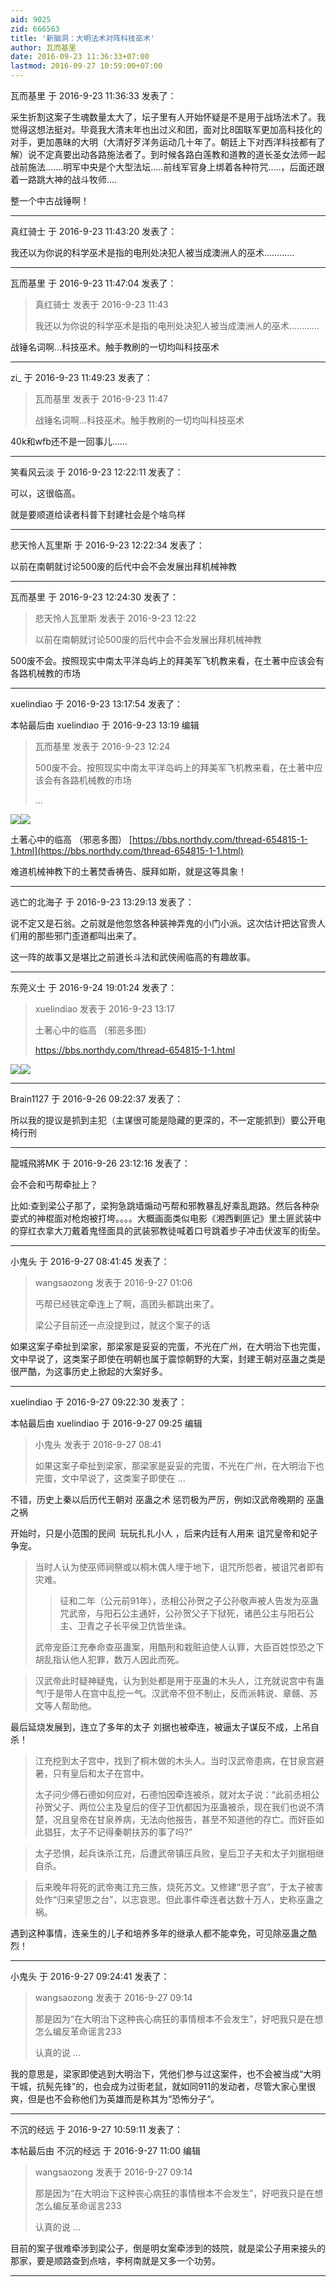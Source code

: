 ```yaml
---
aid: 9025
zid: 666563
title: '新脑洞：大明法术对阵科技巫术'
author: 瓦而基里
date: 2016-09-23 11:36:33+07:00
lastmod: 2016-09-27 10:59:00+07:00
---
```


瓦而基里 于 2016-9-23 11:36:33 发表了：

采生折割这案子生魂数量太大了，坛子里有人开始怀疑是不是用于战场法术了。我觉得这想法挺对。毕竟我大清末年也出过义和团，面对比8国联军更加高科技化的对手，更加愚昧的大明（大清好歹洋务运动几十年了。朝廷上下对西洋科技都有了解）说不定真要出动各路施法者了。到时候各路白莲教和道教的道长圣女法师一起战前施法.......明军中央是个大型法坛.....前线军官身上绑着各种符咒.....，后面还跟着一路跳大神的战斗牧师....

整一个中古战锤啊！

---------

真红骑士 于 2016-9-23 11:43:20 发表了：

我还以为你说的科学巫术是指的电刑处决犯人被当成澳洲人的巫术…………

---------

瓦而基里 于 2016-9-23 11:47:04 发表了：

> 真红骑士 发表于 2016-9-23 11:43
> 
> 我还以为你说的科学巫术是指的电刑处决犯人被当成澳洲人的巫术…………



战锤名词啊...科技巫术。触手教刷的一切均叫科技巫术

---------

zi_ 于 2016-9-23 11:49:23 发表了：

> 瓦而基里 发表于 2016-9-23 11:47
> 
> 战锤名词啊...科技巫术。触手教刷的一切均叫科技巫术



40k和wfb还不是一回事儿……

---------

笑看风云淡 于 2016-9-23 12:22:11 发表了：

可以，这很临高。

就是要顺道给读者科普下封建社会是个啥鸟样

---------

悲天怜人瓦里斯 于 2016-9-23 12:22:34 发表了：

以前在南朝就讨论500废的后代中会不会发展出拜机械神教

---------

瓦而基里 于 2016-9-23 12:24:30 发表了：

> 悲天怜人瓦里斯 发表于 2016-9-23 12:22
> 
> 以前在南朝就讨论500废的后代中会不会发展出拜机械神教



500废不会。按照现实中南太平洋岛屿上的拜美军飞机教来看，在土著中应该会有各路机械教的市场

---------

xuelindiao 于 2016-9-23 13:17:54 发表了：

本帖最后由 xuelindiao 于 2016-9-23 13:19 编辑 


> 
> 瓦而基里 发表于 2016-9-23 12:24
> 
> 500废不会。按照现实中南太平洋岛屿上的拜美军飞机教来看，在土著中应该会有各路机械教的市场
> 
> ...



![](https://cdn.jsdelivr.net/gh/lzjluzijie/beichao@main/img/125718n5jndxhdujm4p5wy.jpg)![](https://cdn.jsdelivr.net/gh/lzjluzijie/beichao@main/img/170732q0rx770ppbuscu74.jpg)

土著心中的临高 （邪恶多图） [https://bbs.northdy.com/thread-654815-1-1.html](https://bbs.northdy.com/thread-654815-1-1.html)

难道机械神教下的土著焚香祷告、膜拜如斯，就是这等具象！

---------

逃亡的北海子 于 2016-9-23 13:29:13 发表了：

说不定又是石翁。之前就是他忽悠各种装神弄鬼的小门小派。这次估计把达官贵人们用的那些邪门歪道都叫出来了。

这一阵的故事又是堪比之前道长斗法和武侠闹临高的有趣故事。

---------

东莞义士 于 2016-9-24 19:01:24 发表了：

> xuelindiao 发表于 2016-9-23 13:17
> 
> 土著心中的临高 （邪恶多图） 
> 
> https://bbs.northdy.com/thread-654815-1-1.html



![](https://cdn.jsdelivr.net/gh/lzjluzijie/beichao@main/img/125106uldb1l1btbiv7vmt.jpg)![](https://cdn.jsdelivr.net/gh/lzjluzijie/beichao@main/img/125106uldb1l1btbiv7vmt.jpg)

---------

Brain1127 于 2016-9-26 09:22:37 发表了：

所以我的提议是抓到主犯（主谋很可能是隐藏的更深的，不一定能抓到）要公开电椅行刑

---------

龍城飛將MK 于 2016-9-26 23:12:16 发表了：

会不会和丐帮牵扯上？

比如:查到梁公子那了，梁狗急跳墙煽动丐帮和邪教暴乱好乘乱跑路。然后各种杂耍式的神棍面对枪炮被打垮。。。。大概画面类似电影《湘西剿匪记》里土匪武装中的穿红衣拿大刀戴着鬼怪面具的武装邪教徒喊着口号跳着步子冲击伏波军的街垒。

---------

小鬼头 于 2016-9-27 08:41:45 发表了：

> wangsaozong 发表于 2016-9-27 01:06
> 
> 丐帮已经铁定牵连上了啊，高团头都跳出来了。
> 
> 梁公子目前还一点没提到过，就这个案子的话



如果这案子牵扯到梁家，那梁家是妥妥的完蛋，不光在广州，在大明治下也完蛋，文中早说了，这类案子即使在明朝也属于震惊朝野的大案，封建王朝对巫蛊之类是很严酷，为这事历史上掀起的大案好多。

---------

xuelindiao 于 2016-9-27 09:22:30 发表了：

本帖最后由 xuelindiao 于 2016-9-27 09:25 编辑 


> 
> 小鬼头 发表于 2016-9-27 08:41
> 
> 如果这案子牵扯到梁家，那梁家是妥妥的完蛋，不光在广州，在大明治下也完蛋，文中早说了，这类案子即使在 ...



不错，历史上秦以后历代王朝对 巫蛊之术 惩罚极为严厉，例如汉武帝晚期的 巫蛊之祸

开始时，只是小范围的民间  玩玩扎扎小人 ，后来内廷有人用来 诅咒皇帝和妃子争宠。


> 
> 当时人认为使巫师祠祭或以桐木偶人埋于地下，诅咒所怨者，被诅咒者即有灾难。
> 
> 
> 
> > 征和二年（公元前91年），丞相公孙贺之子公孙敬声被人告发为巫蛊咒武帝，与阳石公主通奸，公孙贺父子下狱死，诸邑公主与阳石公主、卫青之子长平侯卫伉皆坐诛。
> 
> 
> 
> 武帝宠臣江充奉命查巫蛊案，用酷刑和栽赃迫使人认罪，大臣百姓惊恐之下胡乱指认他人犯罪，数万人因此而死。


> 
> 汉武帝此时疑神疑鬼，认为到处都是用于巫蛊的木头人，江充就说宫中有蛊气!于是带人在宫中乱挖一气。汉武帝不但不制止，反而派韩说、章赣、苏文等人帮助他。



最后延烧发展到，连立了多年的太子 刘据也被牵连，被逼太子谋反不成，上吊自杀！


> 
> 江充挖到太子宫中，找到了桐木做的木头人。当时汉武帝患病，在甘泉宫避暑，只有皇后和太子在宫中。
> 
> 太子问少傅石德如何应对，石德怕因牵连被杀，就对太子说：“此前丞相公孙贺父子、两位公主及皇后的侄子卫伉都因为巫蛊被杀，现在我们也说不清楚，况且皇帝在甘泉养病，无法向他报告，甚至不知道他的存亡。而奸臣如此猖狂，太子不记得秦朝扶苏的事了吗?”


> 
> 太子恐惧，起兵诛杀江充，后遭武帝镇压兵败，皇后卫子夫和太子刘据相继自杀。


> 
> 后来晚年将死的武帝夷江充三族，烧死苏文。又修建“思子宫”，于太子被害处作“归来望思之台”，以志哀思。但此事件牵连者达数十万人，史称巫蛊之祸。



遇到这种事情，连亲生的儿子和培养多年的继承人都不能幸免，可见除巫蛊之酷烈！

---------

小鬼头 于 2016-9-27 09:24:41 发表了：

> wangsaozong 发表于 2016-9-27 09:14
> 
> 那是因为“在大明治下这种丧心病狂的事情根本不会发生”，好吧我只是在想怎么编反革命谣言233
> 
> 认真的说 ...



我的意思是，梁家即使逃到大明治下，凭他们参与过这案件，也不会被当成“大明干城，抗髡先锋”的，也会成为过街老鼠，就如同911的发动者，尽管大家心里很爽，但是也不会称他们为英雄而是称其为“恐怖分子“。

---------

不沉的经远 于 2016-9-27 10:59:11 发表了：

本帖最后由 不沉的经远 于 2016-9-27 11:00 编辑 


> 
> wangsaozong 发表于 2016-9-27 09:14
> 
> 那是因为“在大明治下这种丧心病狂的事情根本不会发生”，好吧我只是在想怎么编反革命谣言233
> 
> 认真的说 ...



目前的案子很难牵涉到梁公子，倒是明女案牵涉到的妓院，就是梁公子用来接头的那家，要是顺路查到点啥，李柯南就是又多一个功劳。

---------

